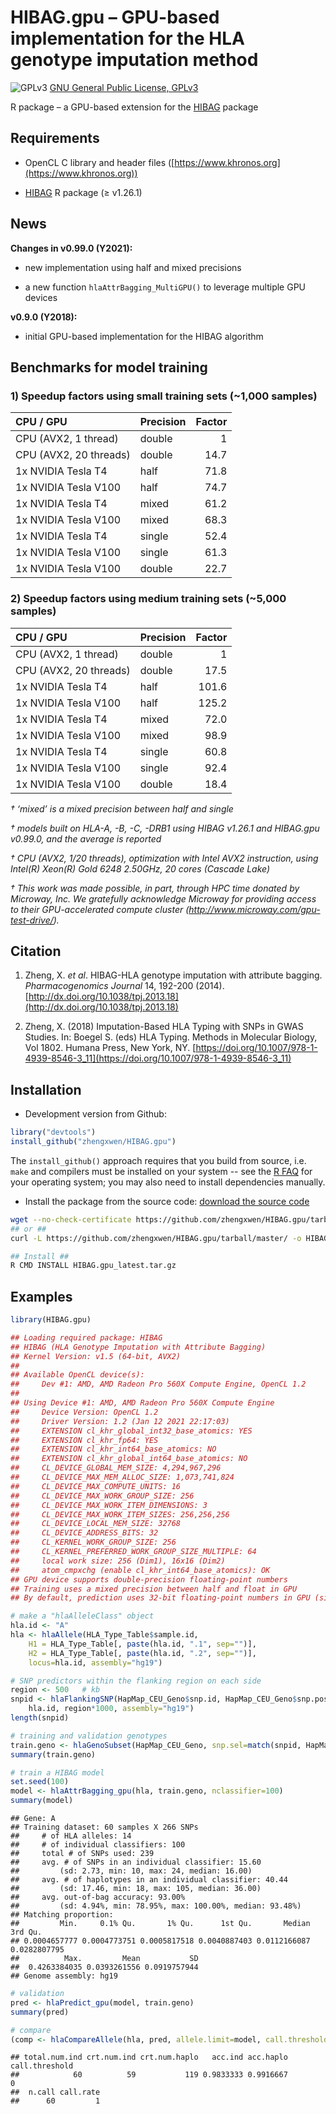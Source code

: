 # HIBAG.gpu – GPU-based implementation for the HLA genotype imputation method

![GPLv3](http://www.gnu.org/graphics/gplv3-88x31.png)
[GNU General Public License, GPLv3](http://www.gnu.org/copyleft/gpl.html)

R package – a GPU-based extension for the [HIBAG](https://github.com/zhengxwen/HIBAG) package


## Requirements

* OpenCL C library and header files ([https://www.khronos.org](https://www.khronos.org))

* [HIBAG](https://github.com/zhengxwen/HIBAG) R package (≥ v1.26.1)


## News

**Changes in v0.99.0 (Y2021):**

* new implementation using half and mixed precisions

* a new function `hlaAttrBagging_MultiGPU()` to leverage multiple GPU devices

**v0.9.0 (Y2018):**

* initial GPU-based implementation for the HIBAG algorithm


## Benchmarks for model training

### 1) Speedup factors using small training sets (~1,000 samples)

| CPU / GPU              | Precision | Factor |
|:-----------------------|:----------|-------:|
| CPU (AVX2, 1 thread)   | double    | 1      |
| CPU (AVX2, 20 threads) | double    | 14.7   |
| 1x NVIDIA Tesla T4     | half      | 71.8   |
| 1x NVIDIA Tesla V100   | half      | 74.7   |
| 1x NVIDIA Tesla T4     | mixed     | 61.2   |
| 1x NVIDIA Tesla V100   | mixed     | 68.3   |
| 1x NVIDIA Tesla T4     | single    | 52.4   |
| 1x NVIDIA Tesla V100   | single    | 61.3   |
| 1x NVIDIA Tesla V100   | double    | 22.7   |

### 2) Speedup factors using medium training sets (~5,000 samples)

| CPU / GPU              | Precision | Factor |
|:-----------------------|:----------|-------:|
| CPU (AVX2, 1 thread)   | double    | 1      |
| CPU (AVX2, 20 threads) | double    | 17.5   |
| 1x NVIDIA Tesla T4     | half      | 101.6  |
| 1x NVIDIA Tesla V100   | half      | 125.2  |
| 1x NVIDIA Tesla T4     | mixed     | 72.0   |
| 1x NVIDIA Tesla V100   | mixed     | 98.9   |
| 1x NVIDIA Tesla T4     | single    | 60.8   |
| 1x NVIDIA Tesla V100   | single    | 92.4   |
| 1x NVIDIA Tesla V100   | double    | 18.4   |


*† ‘mixed’ is a mixed precision between half and single*

*† models built on HLA-A, -B, -C, -DRB1 using HIBAG v1.26.1 and HIBAG.gpu v0.99.0, and the average is reported*

*† CPU (AVX2, 1/20 threads), optimization with Intel AVX2 instruction, using Intel(R) Xeon(R) Gold 6248 2.50GHz, 20 cores (Cascade Lake)*

*† This work was made possible, in part, through HPC time donated by Microway, Inc. We gratefully acknowledge Microway for providing access to their GPU-accelerated compute cluster (http://www.microway.com/gpu-test-drive/).*


## Citation

1. Zheng, X. *et al*. HIBAG-HLA genotype imputation with attribute bagging. *Pharmacogenomics Journal* 14, 192-200 (2014).
[http://dx.doi.org/10.1038/tpj.2013.18](http://dx.doi.org/10.1038/tpj.2013.18)

2. Zheng, X. (2018) Imputation-Based HLA Typing with SNPs in GWAS Studies. In: Boegel S. (eds) HLA Typing. Methods in Molecular Biology, Vol 1802. Humana Press, New York, NY. [https://doi.org/10.1007/978-1-4939-8546-3_11](https://doi.org/10.1007/978-1-4939-8546-3_11)


## Installation

* Development version from Github:
```R
library("devtools")
install_github("zhengxwen/HIBAG.gpu")
```
The `install_github()` approach requires that you build from source, i.e. `make` and compilers must be installed on your system -- see the [R FAQ](http://cran.r-project.org/faqs.html) for your operating system; you may also need to install dependencies manually.

* Install the package from the source code:
[download the source code](https://github.com/zhengxwen/HIBAG.gpu/tarball/master)
```sh
wget --no-check-certificate https://github.com/zhengxwen/HIBAG.gpu/tarball/master -O HIBAG.gpu_latest.tar.gz
## or ##
curl -L https://github.com/zhengxwen/HIBAG.gpu/tarball/master/ -o HIBAG.gpu_latest.tar.gz

## Install ##
R CMD INSTALL HIBAG.gpu_latest.tar.gz
```


## Examples

```R
library(HIBAG.gpu)

## Loading required package: HIBAG
## HIBAG (HLA Genotype Imputation with Attribute Bagging)
## Kernel Version: v1.5 (64-bit, AVX2)
## 
## Available OpenCL device(s):
##     Dev #1: AMD, AMD Radeon Pro 560X Compute Engine, OpenCL 1.2
## 
## Using Device #1: AMD, AMD Radeon Pro 560X Compute Engine
##     Device Version: OpenCL 1.2
##     Driver Version: 1.2 (Jan 12 2021 22:17:03)
##     EXTENSION cl_khr_global_int32_base_atomics: YES
##     EXTENSION cl_khr_fp64: YES
##     EXTENSION cl_khr_int64_base_atomics: NO
##     EXTENSION cl_khr_global_int64_base_atomics: NO
##     CL_DEVICE_GLOBAL_MEM_SIZE: 4,294,967,296
##     CL_DEVICE_MAX_MEM_ALLOC_SIZE: 1,073,741,824
##     CL_DEVICE_MAX_COMPUTE_UNITS: 16
##     CL_DEVICE_MAX_WORK_GROUP_SIZE: 256
##     CL_DEVICE_MAX_WORK_ITEM_DIMENSIONS: 3
##     CL_DEVICE_MAX_WORK_ITEM_SIZES: 256,256,256
##     CL_DEVICE_LOCAL_MEM_SIZE: 32768
##     CL_DEVICE_ADDRESS_BITS: 32
##     CL_KERNEL_WORK_GROUP_SIZE: 256
##     CL_KERNEL_PREFERRED_WORK_GROUP_SIZE_MULTIPLE: 64
##     local work size: 256 (Dim1), 16x16 (Dim2)
##     atom_cmpxchg (enable cl_khr_int64_base_atomics): OK
## GPU device supports double-precision floating-point numbers
## Training uses a mixed precision between half and float in GPU
## By default, prediction uses 32-bit floating-point numbers in GPU (since EXTENSION cl_khr_int64_base_atomics: NO).
```

```R
# make a "hlaAlleleClass" object
hla.id <- "A"
hla <- hlaAllele(HLA_Type_Table$sample.id,
    H1 = HLA_Type_Table[, paste(hla.id, ".1", sep="")],
    H2 = HLA_Type_Table[, paste(hla.id, ".2", sep="")],
    locus=hla.id, assembly="hg19")

# SNP predictors within the flanking region on each side
region <- 500   # kb
snpid <- hlaFlankingSNP(HapMap_CEU_Geno$snp.id, HapMap_CEU_Geno$snp.position,
    hla.id, region*1000, assembly="hg19")
length(snpid)

# training and validation genotypes
train.geno <- hlaGenoSubset(HapMap_CEU_Geno, snp.sel=match(snpid, HapMap_CEU_Geno$snp.id))
summary(train.geno)

# train a HIBAG model
set.seed(100)
model <- hlaAttrBagging_gpu(hla, train.geno, nclassifier=100)
summary(model)
```

```
## Gene: A
## Training dataset: 60 samples X 266 SNPs
##     # of HLA alleles: 14
##     # of individual classifiers: 100
##     total # of SNPs used: 239
##     avg. # of SNPs in an individual classifier: 15.60
##         (sd: 2.73, min: 10, max: 24, median: 16.00)
##     avg. # of haplotypes in an individual classifier: 40.44
##         (sd: 17.46, min: 18, max: 105, median: 36.00)
##     avg. out-of-bag accuracy: 93.00%
##         (sd: 4.94%, min: 78.95%, max: 100.00%, median: 93.48%)
## Matching proportion:
##         Min.     0.1% Qu.       1% Qu.      1st Qu.       Median      3rd Qu.
## 0.0004657777 0.0004773751 0.0005817518 0.0040887403 0.0112166087 0.0282807795
##          Max.         Mean           SD
##  0.4263384035 0.0393261556 0.0919757944
## Genome assembly: hg19
```

```R
# validation
pred <- hlaPredict_gpu(model, train.geno)
summary(pred)

# compare
(comp <- hlaCompareAllele(hla, pred, allele.limit=model, call.threshold=0)$overall)
```

```
## total.num.ind crt.num.ind crt.num.haplo   acc.ind acc.haplo call.threshold
##            60          59           119 0.9833333 0.9916667              0
##  n.call call.rate
##      60         1
```
